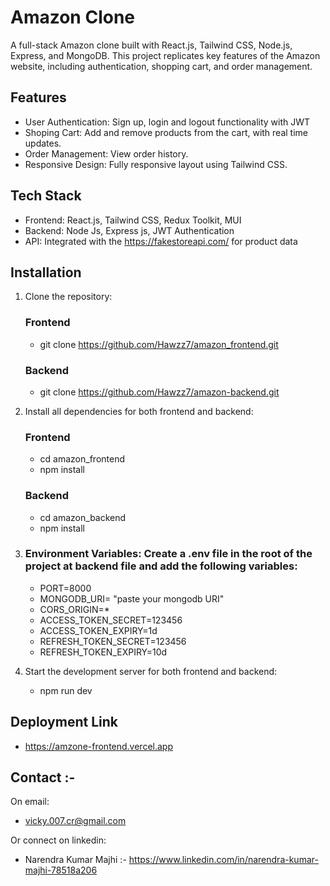 # Amazon Clone

A full-stack Amazon clone built with React.js, Tailwind CSS, Node.js, Express, and MongoDB. This project replicates key features of the Amazon website, including authentication, shopping cart, and order management.

## Features

* User Authentication: Sign up, login and logout functionality with JWT
* Shoping Cart: Add and remove products from the cart, with real time updates.
* Order Management: View order history.
* Responsive Design: Fully responsive layout using Tailwind CSS.

## Tech Stack

* Frontend: React.js, Tailwind CSS, Redux Toolkit, MUI
* Backend: Node Js, Express js, JWT Authentication
* API: Integrated with the https://fakestoreapi.com/ for product data

## Installation

1. Clone the repository:
   ### Frontend
   * git clone https://github.com/Hawzz7/amazon_frontend.git
    ### Backend
   * git clone https://github.com/Hawzz7/amazon-backend.git

2. Install all dependencies for both frontend and backend:
    ### Frontend
   * cd amazon_frontend
   * npm install
    ### Backend
   * cd amazon_backend
   * npm install
3. ### Environment Variables: Create a .env file in the root of the project at backend file and add the following variables:
   * PORT=8000
   * MONGODB_URI= "paste your mongodb URI"
   * CORS_ORIGIN=*
   * ACCESS_TOKEN_SECRET=123456
   * ACCESS_TOKEN_EXPIRY=1d
   * REFRESH_TOKEN_SECRET=123456
   * REFRESH_TOKEN_EXPIRY=10d
4. Start the development server for both frontend and backend:
   * npm run dev
  
  ## Deployment Link

  * https://amzone-frontend.vercel.app

  ## Contact :-
On email:
* vicky.007.cr@gmail.com

Or connect on linkedin:
* Narendra Kumar Majhi :- https://www.linkedin.com/in/narendra-kumar-majhi-78518a206
